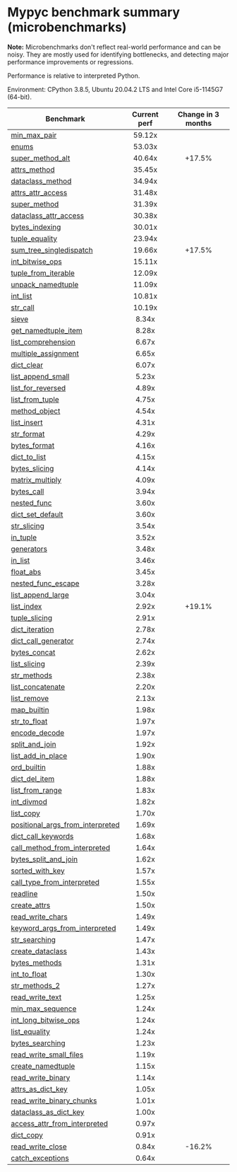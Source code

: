 # Mypyc benchmark summary (microbenchmarks)

**Note:** Microbenchmarks don't reflect real-world performance and can be noisy.
           They are mostly used for identifying bottlenecks, and detecting major performance
           improvements or regressions.

Performance is relative to interpreted Python.

Environment: CPython 3.8.5, Ubuntu 20.04.2 LTS and Intel Core i5-1145G7 (64-bit).

| Benchmark | Current perf | Change in 3 months |
| --- | :---: | :---: |
| [min_max_pair](benchmarks/min_max_pair.md) | 59.12x |  |
| [enums](benchmarks/enums.md) | 53.03x |  |
| [super_method_alt](benchmarks/super_method_alt.md) | 40.64x | +17.5% |
| [attrs_method](benchmarks/attrs_method.md) | 35.45x |  |
| [dataclass_method](benchmarks/dataclass_method.md) | 34.94x |  |
| [attrs_attr_access](benchmarks/attrs_attr_access.md) | 31.48x |  |
| [super_method](benchmarks/super_method.md) | 31.39x |  |
| [dataclass_attr_access](benchmarks/dataclass_attr_access.md) | 30.38x |  |
| [bytes_indexing](benchmarks/bytes_indexing.md) | 30.01x |  |
| [tuple_equality](benchmarks/tuple_equality.md) | 23.94x |  |
| [sum_tree_singledispatch](benchmarks/sum_tree_singledispatch.md) | 19.66x | +17.5% |
| [int_bitwise_ops](benchmarks/int_bitwise_ops.md) | 15.11x |  |
| [tuple_from_iterable](benchmarks/tuple_from_iterable.md) | 12.09x |  |
| [unpack_namedtuple](benchmarks/unpack_namedtuple.md) | 11.09x |  |
| [int_list](benchmarks/int_list.md) | 10.81x |  |
| [str_call](benchmarks/str_call.md) | 10.19x |  |
| [sieve](benchmarks/sieve.md) | 8.34x |  |
| [get_namedtuple_item](benchmarks/get_namedtuple_item.md) | 8.28x |  |
| [list_comprehension](benchmarks/list_comprehension.md) | 6.67x |  |
| [multiple_assignment](benchmarks/multiple_assignment.md) | 6.65x |  |
| [dict_clear](benchmarks/dict_clear.md) | 6.07x |  |
| [list_append_small](benchmarks/list_append_small.md) | 5.23x |  |
| [list_for_reversed](benchmarks/list_for_reversed.md) | 4.89x |  |
| [list_from_tuple](benchmarks/list_from_tuple.md) | 4.75x |  |
| [method_object](benchmarks/method_object.md) | 4.54x |  |
| [list_insert](benchmarks/list_insert.md) | 4.31x |  |
| [str_format](benchmarks/str_format.md) | 4.29x |  |
| [bytes_format](benchmarks/bytes_format.md) | 4.16x |  |
| [dict_to_list](benchmarks/dict_to_list.md) | 4.15x |  |
| [bytes_slicing](benchmarks/bytes_slicing.md) | 4.14x |  |
| [matrix_multiply](benchmarks/matrix_multiply.md) | 4.09x |  |
| [bytes_call](benchmarks/bytes_call.md) | 3.94x |  |
| [nested_func](benchmarks/nested_func.md) | 3.60x |  |
| [dict_set_default](benchmarks/dict_set_default.md) | 3.60x |  |
| [str_slicing](benchmarks/str_slicing.md) | 3.54x |  |
| [in_tuple](benchmarks/in_tuple.md) | 3.52x |  |
| [generators](benchmarks/generators.md) | 3.48x |  |
| [in_list](benchmarks/in_list.md) | 3.46x |  |
| [float_abs](benchmarks/float_abs.md) | 3.45x |  |
| [nested_func_escape](benchmarks/nested_func_escape.md) | 3.28x |  |
| [list_append_large](benchmarks/list_append_large.md) | 3.04x |  |
| [list_index](benchmarks/list_index.md) | 2.92x | +19.1% |
| [tuple_slicing](benchmarks/tuple_slicing.md) | 2.91x |  |
| [dict_iteration](benchmarks/dict_iteration.md) | 2.78x |  |
| [dict_call_generator](benchmarks/dict_call_generator.md) | 2.74x |  |
| [bytes_concat](benchmarks/bytes_concat.md) | 2.62x |  |
| [list_slicing](benchmarks/list_slicing.md) | 2.39x |  |
| [str_methods](benchmarks/str_methods.md) | 2.38x |  |
| [list_concatenate](benchmarks/list_concatenate.md) | 2.20x |  |
| [list_remove](benchmarks/list_remove.md) | 2.13x |  |
| [map_builtin](benchmarks/map_builtin.md) | 1.98x |  |
| [str_to_float](benchmarks/str_to_float.md) | 1.97x |  |
| [encode_decode](benchmarks/encode_decode.md) | 1.97x |  |
| [split_and_join](benchmarks/split_and_join.md) | 1.92x |  |
| [list_add_in_place](benchmarks/list_add_in_place.md) | 1.90x |  |
| [ord_builtin](benchmarks/ord_builtin.md) | 1.88x |  |
| [dict_del_item](benchmarks/dict_del_item.md) | 1.88x |  |
| [list_from_range](benchmarks/list_from_range.md) | 1.83x |  |
| [int_divmod](benchmarks/int_divmod.md) | 1.82x |  |
| [list_copy](benchmarks/list_copy.md) | 1.70x |  |
| [positional_args_from_interpreted](benchmarks/positional_args_from_interpreted.md) | 1.69x |  |
| [dict_call_keywords](benchmarks/dict_call_keywords.md) | 1.68x |  |
| [call_method_from_interpreted](benchmarks/call_method_from_interpreted.md) | 1.64x |  |
| [bytes_split_and_join](benchmarks/bytes_split_and_join.md) | 1.62x |  |
| [sorted_with_key](benchmarks/sorted_with_key.md) | 1.57x |  |
| [call_type_from_interpreted](benchmarks/call_type_from_interpreted.md) | 1.55x |  |
| [readline](benchmarks/readline.md) | 1.50x |  |
| [create_attrs](benchmarks/create_attrs.md) | 1.50x |  |
| [read_write_chars](benchmarks/read_write_chars.md) | 1.49x |  |
| [keyword_args_from_interpreted](benchmarks/keyword_args_from_interpreted.md) | 1.49x |  |
| [str_searching](benchmarks/str_searching.md) | 1.47x |  |
| [create_dataclass](benchmarks/create_dataclass.md) | 1.43x |  |
| [bytes_methods](benchmarks/bytes_methods.md) | 1.31x |  |
| [int_to_float](benchmarks/int_to_float.md) | 1.30x |  |
| [str_methods_2](benchmarks/str_methods_2.md) | 1.27x |  |
| [read_write_text](benchmarks/read_write_text.md) | 1.25x |  |
| [min_max_sequence](benchmarks/min_max_sequence.md) | 1.24x |  |
| [int_long_bitwise_ops](benchmarks/int_long_bitwise_ops.md) | 1.24x |  |
| [list_equality](benchmarks/list_equality.md) | 1.24x |  |
| [bytes_searching](benchmarks/bytes_searching.md) | 1.23x |  |
| [read_write_small_files](benchmarks/read_write_small_files.md) | 1.19x |  |
| [create_namedtuple](benchmarks/create_namedtuple.md) | 1.15x |  |
| [read_write_binary](benchmarks/read_write_binary.md) | 1.14x |  |
| [attrs_as_dict_key](benchmarks/attrs_as_dict_key.md) | 1.05x |  |
| [read_write_binary_chunks](benchmarks/read_write_binary_chunks.md) | 1.01x |  |
| [dataclass_as_dict_key](benchmarks/dataclass_as_dict_key.md) | 1.00x |  |
| [access_attr_from_interpreted](benchmarks/access_attr_from_interpreted.md) | 0.97x |  |
| [dict_copy](benchmarks/dict_copy.md) | 0.91x |  |
| [read_write_close](benchmarks/read_write_close.md) | 0.84x | -16.2% |
| [catch_exceptions](benchmarks/catch_exceptions.md) | 0.64x |  |
